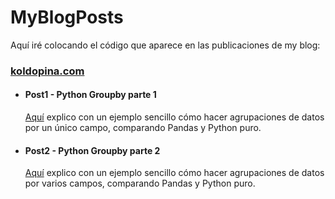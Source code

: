 # MyBlogPosts
Aquí iré colocando el código que aparece en las publicaciones de my blog:
### [koldopina.com](https://koldopina.com/)


* #### Post1 - Python Groupby parte 1 
   [Aquí](https://koldopina.com/2018/01/10/python-groupby-parte-1/) explico con un ejemplo sencillo cómo hacer agrupaciones de datos
   por un único campo, comparando Pandas y Python puro.
* #### Post2 - Python Groupby parte 2 
   [Aquí](https://koldopina.com/2018/02/02/python-groupby-parte-2/) explico con un ejemplo sencillo cómo hacer agrupaciones de datos
   por varios campos, comparando Pandas y Python puro. 


  

